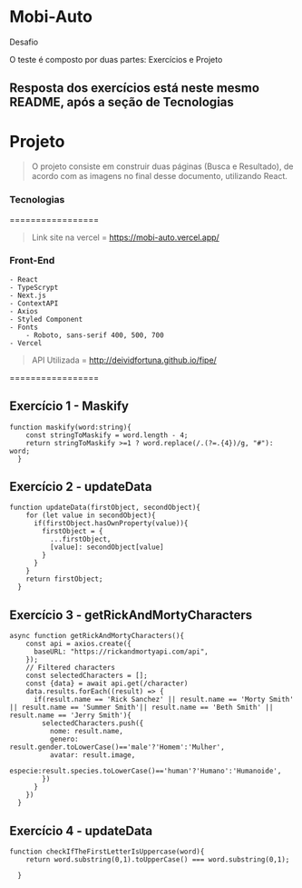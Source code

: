 # Mobi-Auto

Desafio

O teste é composto por duas partes: Exercícios e Projeto

## Resposta dos exercícios está neste mesmo README, após a seção de Tecnologias

# Projeto

> O projeto consiste em construir duas páginas (Busca e Resultado), de acordo com as imagens no final desse
> documento, utilizando React.

### Tecnologias

=================

<!--ts-->

> Link site na vercel  = https://mobi-auto.vercel.app/

### Front-End

    - React
    - TypeScrypt
    - Next.js
    - ContextAPI
    - Axios
    - Styled Component
    - Fonts
        - Roboto, sans-serif 400, 500, 700
    - Vercel

  <!--te-->

> API Utilizada = http://deividfortuna.github.io/fipe/

=================

## Exercício 1 - Maskify

```
function maskify(word:string){
    const stringToMaskify = word.length - 4;
    return stringToMaskify >=1 ? word.replace(/.(?=.{4})/g, "#"): word;
  }
```

## Exercício 2 - updateData

```
function updateData(firstObject, secondObject){
    for (let value in secondObject){
      if(firstObject.hasOwnProperty(value)){
        firstObject = {
          ...firstObject,
          [value]: secondObject[value]
        }
      }
    }
    return firstObject;
  }
```

## Exercício 3 - getRickAndMortyCharacters

```
async function getRickAndMortyCharacters(){
    const api = axios.create({
      baseURL: "https://rickandmortyapi.com/api",
    });
    // Filtered characters
    const selectedCharacters = [];
    const {data} = await api.get(/character)
    data.results.forEach((result) => {
      if(result.name == 'Rick Sanchez' || result.name == 'Morty Smith' || result.name == 'Summer Smith'|| result.name == 'Beth Smith' || result.name == 'Jerry Smith'){
        selectedCharacters.push({
          nome: result.name,
          genero: result.gender.toLowerCase()=='male'?'Homem':'Mulher',
          avatar: result.image,
          especie:result.species.toLowerCase()=='human'?'Humano':'Humanoide',
        })
      }
    })
  }
```

## Exercício 4 - updateData

```
function checkIfTheFirstLetterIsUppercase(word){
    return word.substring(0,1).toUpperCase() === word.substring(0,1);

  }
```
